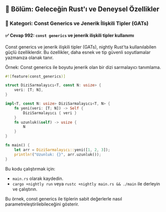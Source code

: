 ## 📘 Bölüm: Geleceğin Rust'ı ve Deneysel Özellikler  
### 🔹 Kategori: Const Generics ve Jenerik İlişkili Tipler (GATs)  
#### ✅ Cevap 992: `const generics` ve jenerik ilişkili tipler kullanımı

Const generics ve jenerik ilişkili tipler (GATs), nightly Rust'ta kullanılabilen güçlü özelliklerdir. Bu özellikler, daha esnek ve tip güvenli soyutlamalar yazmanıza olanak tanır.

Örnek: Const generics ile boyutu jenerik olan bir dizi sarmalayıcı tanımlama.

```rust
#![feature(const_generics)]

struct DiziSarmalayıcı<T, const N: usize> {
    veri: [T; N],
}

impl<T, const N: usize> DiziSarmalayıcı<T, N> {
    fn yeni(veri: [T; N]) -> Self {
        DiziSarmalayıcı { veri }
    }
    fn uzunluk(&self) -> usize {
        N
    }
}

fn main() {
    let arr = DiziSarmalayıcı::yeni([1, 2, 3]);
    println!("Uzunluk: {}", arr.uzunluk());
}
```

Bu kodu çalıştırmak için:
- `main.rs` olarak kaydedin.
- `cargo +nightly run` veya `rustc +nightly main.rs && ./main` ile derleyin ve çalıştırın.

Bu örnek, const generics ile tiplerin sabit değerlerle nasıl parametreleştirilebileceğini gösterir.
